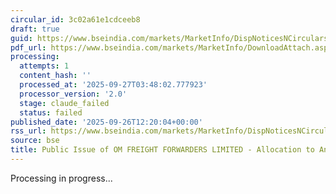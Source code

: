 ```yaml
---
circular_id: 3c02a61e1cdceeb8
draft: true
guid: https://www.bseindia.com/markets/MarketInfo/DispNoticesNCirculars.aspx?Noticeid={CA02CBD6-6009-4D9B-A9CC-489CEECB8927}&noticeno=20250926-48&dt=09/26/2025&icount=48&totcount=76&flag=0
pdf_url: https://www.bseindia.com/markets/MarketInfo/DownloadAttach.aspx?id=20250926-48&attachedId=031efd40-e01d-48a4-96e8-c13b92833e66
processing:
  attempts: 1
  content_hash: ''
  processed_at: '2025-09-27T03:48:02.777923'
  processor_version: '2.0'
  stage: claude_failed
  status: failed
published_date: '2025-09-26T12:20:04+00:00'
rss_url: https://www.bseindia.com/markets/MarketInfo/DispNoticesNCirculars.aspx?Noticeid={CA02CBD6-6009-4D9B-A9CC-489CEECB8927}&noticeno=20250926-48&dt=09/26/2025&icount=48&totcount=76&flag=0
source: bse
title: Public Issue of OM FREIGHT FORWARDERS LIMITED - Allocation to Anchor Investors
---
```


Processing in progress...